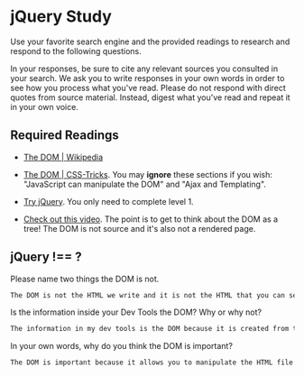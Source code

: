 # jQuery Study

Use your favorite search engine and the provided readings to research and
respond to the following questions.

In your responses, be sure to cite any relevant sources you consulted in your
search. We ask you to write responses in your own words in order to see how you
process what you've read. Please do not respond with direct quotes from source
material. Instead, digest what you've read and repeat it in your own voice.

## Required Readings

-   [The DOM | Wikipedia](https://en.wikipedia.org/wiki/Document_Object_Model)

-   [The DOM | CSS-Tricks](https://css-tricks.com/dom/). You may **ignore**
    these sections if you wish: "JavaScript can manipulate the DOM" and "Ajax
    and Templating".

-   [Try jQuery](http://try.jquery.com/). You only need to complete level 1.

-   [Check out this video](https://www.youtube.com/watch?v=n1cKlKM3jYI). The
point is to get to think about the DOM as a tree! The DOM is not source and
it's also not a rendered page.

## jQuery !== ?

Please name two things the DOM is not.

```md
The DOM is not the HTML we write and it is not the HTML that you can see when you "view source" on a web page.
```

Is the information inside your Dev Tools the DOM? Why or why not?

```md
The information in my dev tools is the DOM because it is created from the HTML I wrote but perfected by the computer and can be manipulated by javascript that I write.
```

In your own words, why do you think the DOM is important?

```md
The DOM is important because it allows you to manipulate the HTML file without physically altering the HTML itself.  It allows the structure of the document to change drastically while still retaining its original form.
```
